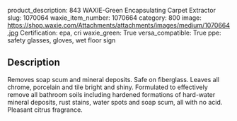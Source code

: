 product_description: 843 WAXIE-Green Encapsulating Carpet Extractor
slug: 1070064
waxie_item_number: 1070664
category: 800
image: https://shop.waxie.com/Attachments/attachments/images/medium/1070664.jpg
Certification: epa, cri
waxie_green: True
versa_compatible: True
ppe: safety glasses, gloves, wet floor sign

## Description

Removes soap scum and mineral deposits. Safe on fiberglass. Leaves all chrome, porcelain and tile bright and shiny. Formulated to effectively remove all bathroom soils including hardened formations of hard-water mineral deposits, rust stains, water spots and soap scum, all with no acid. Pleasant citrus fragrance.
